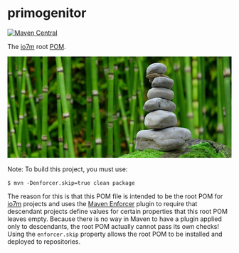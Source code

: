 primogenitor
===

[![Maven Central](https://maven-badges.herokuapp.com/maven-central/com.io7m.primogenitor/com.io7m.primogenitor/badge.png)](https://maven-badges.herokuapp.com/maven-central/com.io7m.primogenitor/com.io7m.primogenitor)

The [io7m](http://io7m.com) root [POM](https://maven.apache.org/pom.html).

![primogenitor](./src/site/resources/primogenitor.jpg?raw=true)

Note: To build this project, you must use:

```
$ mvn -Denforcer.skip=true clean package
```

The reason for this is that this POM file is intended to be the
root POM for [io7m](http://io7m.com) projects and uses the [Maven
Enforcer](https://maven.apache.org/enforcer/maven-enforcer-plugin/)
plugin to require that descendant projects define values for certain
properties that this root POM leaves empty. Because there is no way
in Maven to have a plugin applied only to descendants, the root POM
actually cannot pass its own checks! Using the `enforcer.skip` property
allows the root POM to be installed and deployed to repositories.

